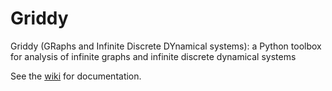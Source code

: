 # Griddy
Griddy (GRaphs and Infinite Discrete DYnamical systems): a Python toolbox for analysis of infinite graphs and infinite discrete dynamical systems

See the [wiki](https://github.com/ilkka-torma/griddy/wiki) for documentation.

